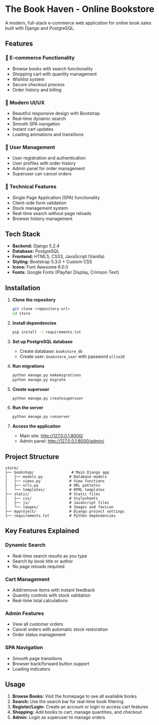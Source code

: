 # The Book Haven - Online Bookstore

A modern, full-stack e-commerce web application for online book sales built with Django and PostgreSQL.

## Features

### 🛒 E-commerce Functionality
- Browse books with search functionality
- Shopping cart with quantity management
- Wishlist system
- Secure checkout process
- Order history and billing

### 🎨 Modern UI/UX
- Beautiful responsive design with Bootstrap
- Real-time dynamic search
- Smooth SPA navigation
- Instant cart updates
- Loading animations and transitions

### 👤 User Management
- User registration and authentication
- User profiles with order history
- Admin panel for order management
- Superuser can cancel orders

### 🔧 Technical Features
- Single Page Application (SPA) functionality
- Client-side form validation
- Stock management system
- Real-time search without page reloads
- Browser history management

## Tech Stack

- **Backend:** Django 5.2.4
- **Database:** PostgreSQL
- **Frontend:** HTML5, CSS3, JavaScript (Vanilla)
- **Styling:** Bootstrap 5.3.0 + Custom CSS
- **Icons:** Font Awesome 6.0.0
- **Fonts:** Google Fonts (Playfair Display, Crimson Text)

## Installation

1. **Clone the repository**
   ```bash
   git clone <repository-url>
   cd store
   ```

2. **Install dependencies**
   ```bash
   pip install -r requirements.txt
   ```

3. **Set up PostgreSQL database**
   - Create database: `bookstore_db`
   - Create user: `bookstore_user` with password `ollie20`

4. **Run migrations**
   ```bash
   python manage.py makemigrations
   python manage.py migrate
   ```

5. **Create superuser**
   ```bash
   python manage.py createsuperuser
   ```

6. **Run the server**
   ```bash
   python manage.py runserver
   ```

7. **Access the application**
   - Main site: http://127.0.0.1:8000/
   - Admin panel: http://127.0.0.1:8000/admin/

## Project Structure

```
store/
├── bookshop/                 # Main Django app
│   ├── models.py            # Database models
│   ├── views.py             # View functions
│   ├── urls.py              # URL patterns
│   └── templates/           # HTML templates
├── static/                  # Static files
│   ├── css/                 # Stylesheets
│   ├── js/                  # JavaScript files
│   └── images/              # Images and favicon
├── myproject/               # Django project settings
├── requirements.txt         # Python dependencies

```

## Key Features Explained

### Dynamic Search
- Real-time search results as you type
- Search by book title or author
- No page reloads required

### Cart Management
- Add/remove items with instant feedback
- Quantity controls with stock validation
- Real-time total calculations

### Admin Features
- View all customer orders
- Cancel orders with automatic stock restoration
- Order status management

### SPA Navigation
- Smooth page transitions
- Browser back/forward button support
- Loading indicators

## Usage

1. **Browse Books:** Visit the homepage to see all available books
2. **Search:** Use the search bar for real-time book filtering
3. **Register/Login:** Create an account or login to access cart features
4. **Shopping:** Add books to cart, manage quantities, and checkout
5. **Admin:** Login as superuser to manage orders

